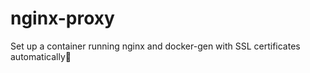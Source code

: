 # nginx-proxy
Set up a container running nginx and docker-gen with SSL certificates automatically:robot:
